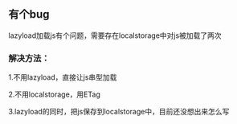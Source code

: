 ## 有个bug
lazyload加载js有个问题，需要存在localstorage中对js被加载了两次
### 解决方法：
1.不用lazyload，直接让js串型加载

2.不用localstorage，用ETag

3.lazyload的同时，把js保存到localstorage中，目前还没想出来怎么写